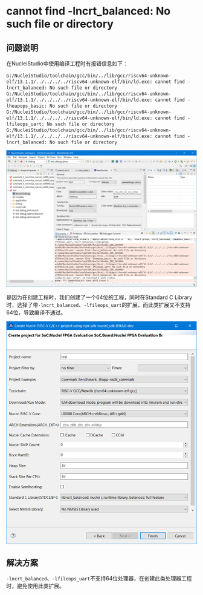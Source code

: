 # cannot find -lncrt_balanced: No such file or directory

## 问题说明

在NucleiStudio中使用编译工程时有报错信息如下：
```
G:/NucleiStudio/toolchain/gcc/bin/../lib/gcc/riscv64-unknown-elf/13.1.1/../../../../riscv64-unknown-elf/bin/ld.exe: cannot find -lncrt_balanced: No such file or directory
G:/NucleiStudio/toolchain/gcc/bin/../lib/gcc/riscv64-unknown-elf/13.1.1/../../../../riscv64-unknown-elf/bin/ld.exe: cannot find -lheapops_basic: No such file or directory
G:/NucleiStudio/toolchain/gcc/bin/../lib/gcc/riscv64-unknown-elf/13.1.1/../../../../riscv64-unknown-elf/bin/ld.exe: cannot find -lfileops_uart: No such file or directory
G:/NucleiStudio/toolchain/gcc/bin/../lib/gcc/riscv64-unknown-elf/13.1.1/../../../../riscv64-unknown-elf/bin/ld.exe: cannot find -lncrt_balanced: No such file or directory
```

![](asserts/images/14-1.png)

是因为在创建工程时，我们创建了一个64位的工程，同时在Standard C Library时，选择了带`-lncrt_balanced`、`-lfileops_uart`的扩展，而此类扩展又不支持64位，导致编译不通过。

![](asserts/images/14-2.png)

## 解决方案

`-lncrt_balanced`、`-lfileops_uart`不支持64位处理器，在创建此类处理器工程时，避免使用此类扩展。
